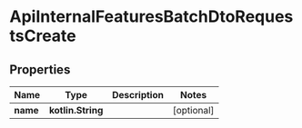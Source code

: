 
# ApiInternalFeaturesBatchDtoRequestsCreate

## Properties
| Name | Type | Description | Notes |
| ------------ | ------------- | ------------- | ------------- |
| **name** | **kotlin.String** |  |  [optional] |



